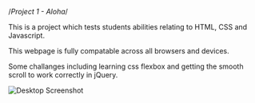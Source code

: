 /*Project 1 - Aloha*/ 

This is a project which tests students abilities relating to HTML, CSS and Javascript. 

This webpage is fully compatable across all browsers and devices.

Some challanges including learning css flexbox and getting the smooth scroll to work correctly in jQuery. 

![Desktop Screenshot](https://cjrt27.github.io/Aloha/images/aloha-desktop.png)